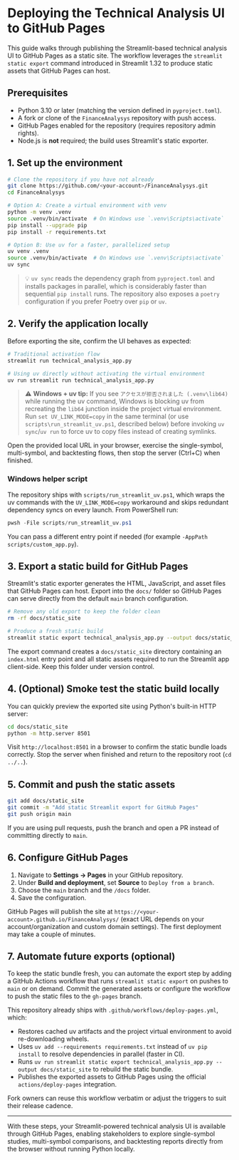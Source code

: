# Deploying the Technical Analysis UI to GitHub Pages

This guide walks through publishing the Streamlit-based technical analysis UI to GitHub Pages as a static site. The workflow leverages the `streamlit static export` command introduced in Streamlit 1.32 to produce static assets that GitHub Pages can host.

## Prerequisites

- Python 3.10 or later (matching the version defined in `pyproject.toml`).
- A fork or clone of the `FinanceAnalysys` repository with push access.
- GitHub Pages enabled for the repository (requires repository admin rights).
- Node.js is **not** required; the build uses Streamlit's static exporter.

## 1. Set up the environment

```bash
# Clone the repository if you have not already
git clone https://github.com/<your-account>/FinanceAnalysys.git
cd FinanceAnalysys

# Option A: Create a virtual environment with venv
python -m venv .venv
source .venv/bin/activate  # On Windows use `.venv\Scripts\activate`
pip install --upgrade pip
pip install -r requirements.txt

# Option B: Use uv for a faster, parallelized setup
uv venv .venv
source .venv/bin/activate  # On Windows use `.venv\Scripts\activate`
uv sync
```

> 💡 `uv sync` reads the dependency graph from `pyproject.toml` and installs packages in parallel, which is considerably faster than sequential `pip install` runs. The repository also exposes a `poetry` configuration if you prefer Poetry over `pip` or `uv`.

## 2. Verify the application locally

Before exporting the site, confirm the UI behaves as expected:

```bash
# Traditional activation flow
streamlit run technical_analysis_app.py

# Using uv directly without activating the virtual environment
uv run streamlit run technical_analysis_app.py
```

> ⚠️ **Windows + uv tip:** If you see `アクセスが拒否されました (.venv\lib64)` while running the uv command, Windows is
> blocking uv from recreating the `lib64` junction inside the project virtual environment. Run `set UV_LINK_MODE=copy`
> in the same terminal (or use `scripts\run_streamlit_uv.ps1`, described below) before invoking `uv sync`/`uv run` to
> force uv to copy files instead of creating symlinks.

Open the provided local URL in your browser, exercise the single-symbol, multi-symbol, and backtesting flows, then stop the server (Ctrl+C) when finished.

### Windows helper script

The repository ships with `scripts/run_streamlit_uv.ps1`, which wraps the uv commands with the `UV_LINK_MODE=copy` workaround and
skips redundant dependency syncs on every launch. From PowerShell run:

```powershell
pwsh -File scripts/run_streamlit_uv.ps1
```

You can pass a different entry point if needed (for example `-AppPath scripts/custom_app.py`).

## 3. Export a static build for GitHub Pages

Streamlit's static exporter generates the HTML, JavaScript, and asset files that GitHub Pages can host. Export into the `docs/` folder so GitHub Pages can serve directly from the default `main` branch configuration.

```bash
# Remove any old export to keep the folder clean
rm -rf docs/static_site

# Produce a fresh static build
streamlit static export technical_analysis_app.py --output docs/static_site
```

The export command creates a `docs/static_site` directory containing an `index.html` entry point and all static assets required to run the Streamlit app client-side. Keep this folder under version control.

## 4. (Optional) Smoke test the static build locally

You can quickly preview the exported site using Python's built-in HTTP server:

```bash
cd docs/static_site
python -m http.server 8501
```

Visit `http://localhost:8501` in a browser to confirm the static bundle loads correctly. Stop the server when finished and return to the repository root (`cd ../..`).

## 5. Commit and push the static assets

```bash
git add docs/static_site
git commit -m "Add static Streamlit export for GitHub Pages"
git push origin main
```

If you are using pull requests, push the branch and open a PR instead of committing directly to `main`.

## 6. Configure GitHub Pages

1. Navigate to **Settings → Pages** in your GitHub repository.
2. Under **Build and deployment**, set **Source** to `Deploy from a branch`.
3. Choose the `main` branch and the `/docs` folder.
4. Save the configuration.

GitHub Pages will publish the site at `https://<your-account>.github.io/FinanceAnalysys/` (exact URL depends on your account/organization and custom domain settings). The first deployment may take a couple of minutes.

## 7. Automate future exports (optional)

To keep the static bundle fresh, you can automate the export step by adding a GitHub Actions workflow that runs `streamlit static export` on pushes to `main` or on demand. Commit the generated assets or configure the workflow to push the static files to the `gh-pages` branch.

This repository already ships with `.github/workflows/deploy-pages.yml`, which:

- Restores cached uv artifacts and the project virtual environment to avoid re-downloading wheels.
- Uses `uv add --requirements requirements.txt` instead of `uv pip install` to resolve dependencies in parallel (faster in CI).
- Runs `uv run streamlit static export technical_analysis_app.py --output docs/static_site` to rebuild the static bundle.
- Publishes the exported assets to GitHub Pages using the official `actions/deploy-pages` integration.

Fork owners can reuse this workflow verbatim or adjust the triggers to suit their release cadence.

---

With these steps, your Streamlit-powered technical analysis UI is available through GitHub Pages, enabling stakeholders to explore single-symbol studies, multi-symbol comparisons, and backtesting reports directly from the browser without running Python locally.
